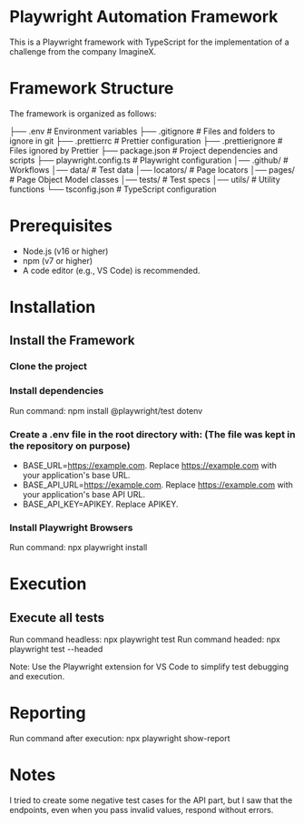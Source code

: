 # Playwright Automation Framework

This is a Playwright framework with TypeScript for the implementation of a challenge from the company ImagineX.

# Framework Structure

The framework is organized as follows:

├── .env                   # Environment variables
├── .gitignore             # Files and folders to ignore in git
├── .prettierrc            # Prettier configuration
├── .prettierignore        # Files ignored by Prettier
├── package.json           # Project dependencies and scripts
├── playwright.config.ts   # Playwright configuration 
│── .github/               # Workflows
│── data/                  # Test data
│── locators/              # Page locators
│── pages/                 # Page Object Model classes
│── tests/                 # Test specs
│── utils/                 # Utility functions
└── tsconfig.json          # TypeScript configuration

# Prerequisites
- Node.js (v16 or higher)
- npm (v7 or higher)
- A code editor (e.g., VS Code) is recommended.

# Installation

## Install the Framework

### Clone the project

### Install dependencies
Run command: npm install @playwright/test dotenv

### Create a .env file in the root directory with: (The file was kept in the repository on purpose)
- BASE_URL=https://example.com. Replace https://example.com with your application's base URL.
- BASE_API_URL=https://example.com. Replace https://example.com with your application's base API URL.
- BASE_API_KEY=APIKEY. Replace APIKEY.

### Install Playwright Browsers
Run command: npx playwright install

# Execution
## Execute all tests
Run command headless: npx playwright test
Run command headed: npx playwright test --headed

Note: Use the Playwright extension for VS Code to simplify test debugging and execution.

# Reporting
Run command after execution: npx playwright show-report

# Notes
I tried to create some negative test cases for the API part, but I saw that the endpoints, even when you pass invalid values, respond without errors.